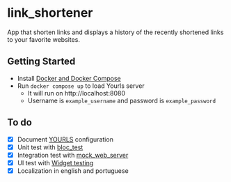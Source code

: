 # link_shortener

App that shorten links and displays a history of the recently shortened links to your favorite websites.

## Getting Started

* Install [Docker and Docker Compose](https://docs.docker.com/engine/install/)
* Run `docker compose up` to load Yourls server
  * It will run on http://localhost:8080
  * Username is `example_username` and password is `example_password`

## To do

- [X] Document [YOURLS](https://yourls.org/) configuration
- [X] Unit test with [bloc_test](https://pub.dev/packages/bloc_tes)
- [X] Integration test with [mock_web_server](https://pub.dev/packages/mock_web_server)
- [X] UI test with [Widget testing](https://docs.flutter.dev/cookbook/testing/widget/introduction)
- [X] Localization in english and portuguese